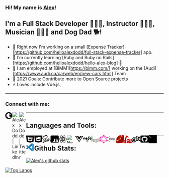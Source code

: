 ### Hi! My name is [Alex][website]!

## I'm a Full Stack Developer 👨🏻‍💻, Instructor 👨🏻‍🏫, Musician 👨🏻‍🎤 and Dog Dad 🐕!

- 🚧 Right now I'm working on a small [Expense Tracker][https://github.com/helloalexdodd/full-stack-expense-tracker] app.
- 🌱 I’m currently learning [Ruby and Ruby on Rails][https://github.com/helloalexdodd/hello-alex-blog] 💎
- 🔭 I am employed at [BIMM][https://bimm.com/] working on the [Audi][https://www.audi.ca/ca/web/en/new-cars.html] Team
- 🥅 2021 Goals: Contribute more to Open Source projects
- ⚡ Loves include Vue.js,

---

### Connect with me:

[<img align="left" alt="alexdodd.com" width="22px" src="https://raw.githubusercontent.com/iconic/open-iconic/master/svg/globe.svg" />][website]
[<img align="left" alt="Alex Dodd | LinkedIn" width="22px" src="https://cdn.jsdelivr.net/npm/simple-icons@v3/icons/linkedin.svg" />][linkedin]
[<img align="left" alt="Alex Dodd | Twitter" width="22px" src="https://cdn.jsdelivr.net/npm/simple-icons@v3/icons/twitter.svg" />][twitter]

---

## Languages and Tools:

<img width="26px" height="26px" align="left" src="./icons/html5.svg" alt="HTML5">
<img width="26px" height="26px" align="left" src="./icons/css3.svg" alt="CSS3">
<img width="26px" height="26px" align="left" src="./icons/sass.svg" alt="SCSS">
<img width="26px" height="26px" align="left" src="./icons/js.svg" alt="JavaScript">
<img width="26px" height="26px" align="left" src="./icons/react.svg" alt="React.js">
<img width="26px" height="26px" align="left" src="./icons/next.svg" alt="Next.js">
<img width="26px" height="26px" align="left" src="./icons/vuejs.svg" alt="Vue.js">
<img width="26px" height="26px" align="left" src="./icons/node.svg" alt="Node.js">
<img width="26px" height="26px" align="left" src="./icons/mongodb.svg" alt="MongoDB">
<img width="26px" height="26px" align="left" src="./icons/graphql.svg" alt="HTML5">
<img width="26px" height="26px" align="left" src="./icons/apollo.svg" alt="HTML5">
<img width="26px" height="26px" align="left" src="./icons/ruby.svg" alt="HTML5">
<img width="26px" height="26px" align="left" src="./icons/rails.svg" alt="HTML5">
<img width="26px" height="26px" align="left" src="./icons/git.svg" alt="git">
<img width="26px" height="26px" align="left" src="./icons/github.svg" alt="GitHub">
<img width="26px" height="26px" align="left" src="./icons/terminal.svg" alt="terminal">
<img width="26px" height="26px" align="left" src="./icons/visual-studio-code.svg" alt="Visual Studio Code">

---

## Github Stats:

[![Alex's github stats](https://github-readme-stats.vercel.app/api?username=helloalexdodd&count_private=true&show_icons=true&hide=stars,issues&theme=vue)](https://github.com/helloalexdodd/github-readme-stats)

[![Top Langs](https://github-readme-stats.vercel.app/api/top-langs/?username=helloalexdodd&langs_count=5&layout=compact)](https://github.com/helloalexdodd/github-readme-stats)

[website]: https://alexdodd.ca
[linkedin]: https://linkedin.com/in/helloalexdodd
[twitter]: https://twitter.com/helloalexdodd
